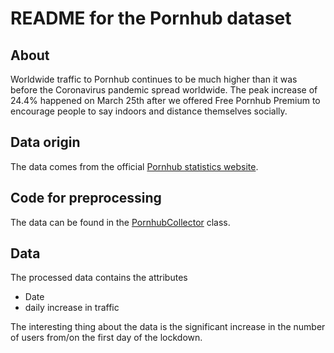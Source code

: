 # README for the Pornhub dataset

## About
Worldwide traffic to Pornhub continues to be much higher than it was before the Coronavirus pandemic spread worldwide. The peak increase of 24.4% happened on March 25th after we offered Free Pornhub Premium to encourage people to say indoors and distance themselves socially.

## Data origin
The data comes from the official [Pornhub statistics website](https://www.pornhub.com/insights/coronavirus-update-may-26).

## Code for preprocessing
The data can be found in the [PornhubCollector](/src/data_management/data_collection.py) class.

## Data
The processed data contains the attributes 
  - Date
  - daily increase in traffic

The interesting thing about the data is the significant increase in the number of users from/on the first day of the lockdown. 


